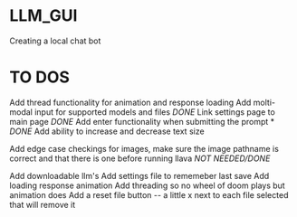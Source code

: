 # LLM_GUI
 Creating a local chat bot


# TO DOS
 Add thread functionality for animation and response loading
 Add molti-modal input for supported models and files *DONE*
 Link settings page to main page *DONE*
 Add enter functionality when submitting the prompt * *DONE*
 Add ability to increase and decrease text size

 Add edge case checkings for images, make sure the image pathname is correct and that there is one before running llava *NOT NEEDED/DONE*

 Add downloadable llm's
 Add settings file to rememeber last save
 Add loading response animation
 Add threading so no wheel of doom plays but animation does
 Add a reset file button -- a little x next to each file selected that will remove it